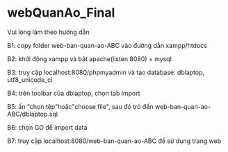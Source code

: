 # webQuanAo_Final

Vui lòng làm theo hướng dẫn

B1: copy folder web-ban-quan-ao-ABC vào đường dẫn xampp/htdocs

B2: khởi động xampp và bật apache(listen 8080) + mysql 

B3: truy cập localhost:8080/phpmyadmin và tạo database: dblaptop, utf8_unicode_ci

B4: trên toolbar của dblaptop, chọn tab import

B5: ấn "chọn tệp"hoặc"choose file", sau đó trỏ đến web-ban-quan-ao-ABC/dblaptop.sql

B6: chọn GO để import data

B7: truy cập localhost:8080/web-ban-quan-ao-ABC để sử dụng trang web
